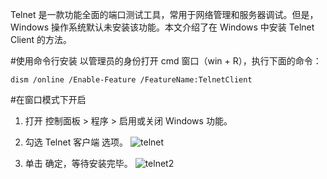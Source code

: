 Telnet 是一款功能全面的端口测试工具，常用于网络管理和服务器调试。但是，Windows 操作系统默认未安装该功能。本文介绍了在 Windows 中安装 Telnet Client 的方法。

#使用命令行安装
以管理员的身份打开 cmd 窗口（win + R），执行下面的命令：

```
dism /online /Enable-Feature /FeatureName:TelnetClient
```

#在窗口模式下开启

1. 打开 控制面板 > 程序 > 启用或关闭 Windows 功能。

2. 勾选 Telnet 客户端 选项。
![telnet](http://docs-aliyun.cn-hangzhou.oss.aliyun-inc.com/assets/pic/52648/cn_zh/1492394913945/201691810534618643.png)

3. 单击 确定，等待安装完毕。
![telnet2](http://docs-aliyun.cn-hangzhou.oss.aliyun-inc.com/assets/pic/52648/cn_zh/1492394932829/7-telnet%20enabled.png)